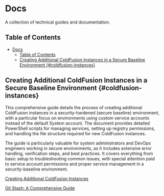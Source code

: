 # Docs

A collection of technical guides and documentation.

## Table of Contents
- [Docs](#docs)
  - [Table of Contents](#table-of-contents)
  - [Creating Additional ColdFusion Instances in a Secure Baseline Environment {#coldfusion-instances}](#creating-additional-coldfusion-instances-in-a-secure-baseline-environment-coldfusion-instances)

## Creating Additional ColdFusion Instances in a Secure Baseline Environment {#coldfusion-instances}

This comprehensive guide details the process of creating additional ColdFusion instances in a security-hardened (secure baseline) environment, with a particular focus on environments using custom service accounts instead of the default System account. The document provides detailed PowerShell scripts for managing services, setting up registry permissions, and handling the file structure required for new ColdFusion instances.

The guide is particularly valuable for system administrators and DevOps engineers working in secure environments, as it includes extensive error handling, verification steps, and best practices. It covers everything from basic setup to troubleshooting common issues, with special attention paid to service account permissions and proper service management in a security-baseline environment.

[Creating Additional ColdFusion Instances](https://github.com/murpg/Docs/blob/main/add-another-instance-coldfusion.md)

[Git Stash: A Comprehensive Guide](https://github.com/murpg/Docs/blob/main/git-stash.md)